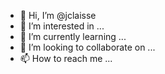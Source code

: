 - 👋 Hi, I’m @jclaisse
- 👀 I’m interested in ...
- 🌱 I’m currently learning ...
- 💞️ I’m looking to collaborate on ...
- 📫 How to reach me ...

<!---
jclaisse/jclaisse is a ✨ special ✨ repository because its `README.md` (this file) appears on your GitHub profile.
You can click the Preview link to take a look at your changes.
--->
